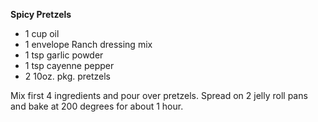 **Spicy Pretzels**

* 1 cup oil
* 1 envelope Ranch dressing mix
* 1 tsp garlic powder
* 1 tsp cayenne pepper
* 2 10oz. pkg. pretzels

Mix first 4 ingredients and pour over pretzels. Spread on 2 jelly roll pans and bake at 200 degrees for about 1 hour.
